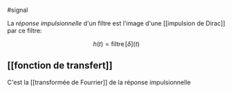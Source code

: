 #signal 

La _réponse impulsionnelle_ d'un filtre est l'image d'une [[impulsion de Dirac]] par ce filtre:

$$
h(t) = \operatorname{filtre}[\delta](t)
$$

## [[fonction de transfert]]

C'est la [[transformée de Fourrier]] de la réponse impulsionnelle